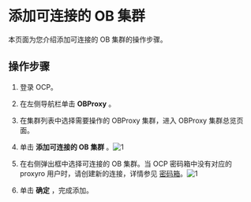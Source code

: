 添加可连接的 OB 集群 
=================================

本页面为您介绍添加可连接的 OB 集群的操作步骤。

操作步骤 
-------------------------

1. 登录 OCP。

   

2. 在左侧导航栏单击 **OBProxy** 。

   

3. 在集群列表中选择需要操作的 OBProxy 集群，进入 OBProxy 集群总览页面。

   

4. 单击 **添加可连接的 OB 集群** 。![1](https://help-static-aliyun-doc.aliyuncs.com/assets/img/zh-CN/3640360261/p271529.png)

   

5. 在右侧弹出框中选择可连接的 OB 集群。当 OCP 密码箱中没有对应的 proxyro 用户时，请创建新的连接，详情参见 [密码箱](t2009377.html#topic-2009377)。![1](https://help-static-aliyun-doc.aliyuncs.com/assets/img/zh-CN/6589360261/p271754.png)

   

6. 单击 **确定** ，完成添加。

   



